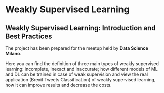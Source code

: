 # Weakly Supervised Learning

## Weakly Supervised Learning: Introduction and Best Practices

The project has been prepared for the meetup held by <b>Data Science Milano</b>. 

Here you can find the definition of three main types of weakly supervised learning: incomplete, inexact and inaccurate; how different models of ML and DL can be trained in case of weak supervision and view the real application (Brexit Tweets Classification) of weakly supervised learning, how it can improve results and decrease the costs.
